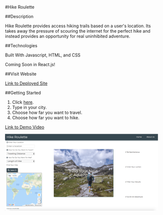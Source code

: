 #Hike Roulette

##Description

Hike Roulette provides access hiking trails based on a user's location. Its takes away the pressure of scouring the internet for the perfect hike and instead provides an opportunity for real uninhibited adventure.

##Technologies

Built With Javascript, HTML, and CSS

Coming Soon in React.js!

##Visit Website

[Link to Deployed Site](https://hike-roulette.firebaseapp.com/)

##Getting Started
 
1. Click [here](https://hike-roulette.firebaseapp.com/).
2. Type in your city.
3. Choose how far you want to travel.
4. Choose how far you want to hike.


[Link to Demo Video](https://www.youtube.com/watch?v=A6SpcmAkPlo)

![alt text](hike-roulette.png "Hike Roulette")